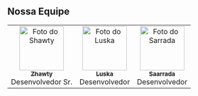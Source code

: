 ## Nossa Equipe

<table>
  <tr>
    <td align="center">
      <a href="#">
        <img src="https://avatars.githubusercontent.com/u/68912054?s=96&v=4" width="100px;" alt="Foto do Shawty"/><br>
        <sub>
          <b>Zhawty</b><br>  
        </sub>
      </a>
Desenvolvedor Sr.
    </td>
    <td align="center">
      <a href="#">
        <img src="https://avatars.githubusercontent.com/u/42743208?s=96&v=4" width="100px;" alt="Foto do Luska"/><br>
        <sub>
          <b>Luska</b><br> 
        </sub>
      </a>
Desenvolvedor
    </td>
    <td align="center">
      <a href="#">
        <img src="https://avatars.githubusercontent.com/u/88467879?s=96&v=4" width="100px;" alt="Foto do Sarrada"/><br>
        <sub>
          <b>Saarrada</b><br> 
        </sub>
      </a>
      Desenvolvedor
  </tr>
</table>
